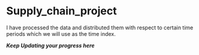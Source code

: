 # Supply_chain_project
I have processed the data and distributed them with respect to certain time periods which we will use as the time index.

***Keep Updating your progress here***
